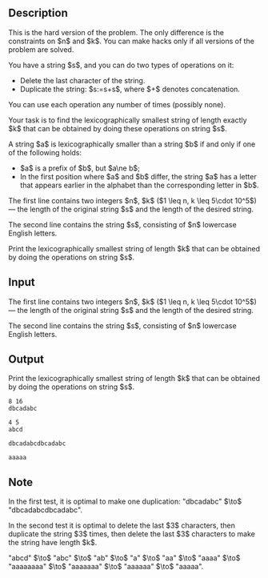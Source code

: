 ## Description

<div><p><span class="tex-font-style-bf">This is the hard version of the problem. The only difference is the constraints on $n$ and $k$. You can make hacks only if all versions of the problem are solved.</span></p><p>You have a string $s$, and you can do two types of operations on it: </p><ul> <li> Delete the last character of the string. </li><li> Duplicate the string: $s:=s+s$, where $+$ denotes concatenation. </li></ul><p>You can use each operation any number of times (possibly none).</p><p>Your task is to find the lexicographically smallest string of length exactly $k$ that can be obtained by doing these operations on string $s$.</p><p>A string $a$ is lexicographically smaller than a string $b$ if and only if one of the following holds:</p><ul> <li> $a$ is a prefix of $b$, but $a\ne b$; </li><li> In the first position where $a$ and $b$ differ, the string $a$ has a letter that appears earlier in the alphabet than the corresponding letter in $b$. </li></ul></div><div class="input-specification"><p>The first line contains two integers $n$, $k$ ($1 \leq n, k \leq 5\cdot 10^5$) — the length of the original string $s$ and the length of the desired string.</p><p>The second line contains the string $s$, consisting of $n$ lowercase English letters.</p></div><div class="output-specification"><p>Print the lexicographically smallest string of length $k$ that can be obtained by doing the operations on string $s$.</p></div>

## Input

<p>The first line contains two integers $n$, $k$ ($1 \leq n, k \leq 5\cdot 10^5$) — the length of the original string $s$ and the length of the desired string.</p><p>The second line contains the string $s$, consisting of $n$ lowercase English letters.</p>

## Output

<p>Print the lexicographically smallest string of length $k$ that can be obtained by doing the operations on string $s$.</p>





```input1
8 16
dbcadabc
```




```input2
4 5
abcd
```




```output1
dbcadabcdbcadabc
```




```output2
aaaaa
```



## Note

<p>In the first test, it is optimal to make one duplication: "<span class="tex-font-style-tt">dbcadabc</span>" $\to$ "<span class="tex-font-style-tt">dbcadabcdbcadabc</span>".</p><p>In the second test it is optimal to delete the last $3$ characters, then duplicate the string $3$ times, then delete the last $3$ characters to make the string have length $k$.</p><p>"<span class="tex-font-style-tt">abcd</span>" $\to$ "<span class="tex-font-style-tt">abc</span>" $\to$ "<span class="tex-font-style-tt">ab</span>" $\to$ "<span class="tex-font-style-tt">a</span>" $\to$ "<span class="tex-font-style-tt">aa</span>" $\to$ "<span class="tex-font-style-tt">aaaa</span>" $\to$ "<span class="tex-font-style-tt">aaaaaaaa</span>" $\to$ "<span class="tex-font-style-tt">aaaaaaa</span>" $\to$ "<span class="tex-font-style-tt">aaaaaa</span>" $\to$ "<span class="tex-font-style-tt">aaaaa</span>".</p>
